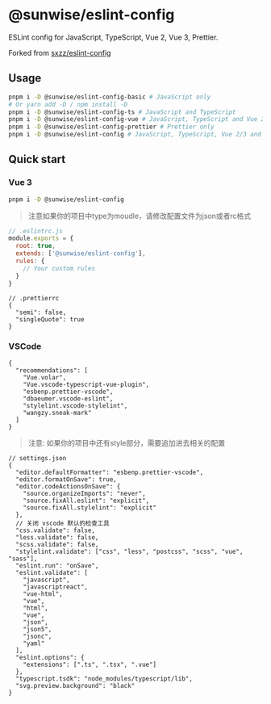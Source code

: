 # @sunwise/eslint-config

ESLint config for JavaScript, TypeScript, Vue 2, Vue 3, Prettier.

Forked from [sxzz/eslint-config](https://github.com/sxzz/eslint-config-legacy/tree/main)

## Usage

```bash
pnpm i -D @sunwise/eslint-config-basic # JavaScript only
# Or yarn add -D / npm install -D
pnpm i -D @sunwise/eslint-config-ts # JavaScript and TypeScript
pnpm i -D @sunwise/eslint-config-vue # JavaScript, TypeScript and Vue 2/3 (Auto detect)
pnpm i -D @sunwise/eslint-config-prettier # Prettier only
pnpm i -D @sunwise/eslint-config # JavaScript, TypeScript, Vue 2/3 and Prettier
```

## Quick start

### Vue 3

```bash
pnpm i -D @sunwise/eslint-config
```

> 注意如果你的项目中type为moudle，请修改配置文件为json或者rc格式

```javascript
// .eslintrc.js
module.exports = {
  root: true,
  extends: ['@sunwise/eslint-config'],
  rules: {
    // Your custom rules
  }
}
```

```jsonc
// .prettierrc
{
  "semi": false,
  "singleQuote": true
}
```

### VSCode

```jsonc
{
  "recommendations": [
    "Vue.volar",
    "Vue.vscode-typescript-vue-plugin",
    "esbenp.prettier-vscode",
    "dbaeumer.vscode-eslint",
    "stylelint.vscode-stylelint",
    "wangzy.sneak-mark"
  ]
}
```

> 注意: 如果你的项目中还有style部分，需要追加进去相关的配置

```jsonc
// settings.json
{
  "editor.defaultFormatter": "esbenp.prettier-vscode",
  "editor.formatOnSave": true,
  "editor.codeActionsOnSave": {
    "source.organizeImports": "never",
    "source.fixAll.eslint": "explicit",
    "source.fixAll.stylelint": "explicit"
  },
  // 关闭 vscode 默认的检查工具
  "css.validate": false,
  "less.validate": false,
  "scss.validate": false,
  "stylelint.validate": ["css", "less", "postcss", "scss", "vue", "sass"],
  "eslint.run": "onSave",
  "eslint.validate": [
    "javascript",
    "javascriptreact",
    "vue-html",
    "vue",
    "html",
    "vue",
    "json",
    "json5",
    "jsonc",
    "yaml"
  ],
  "eslint.options": {
    "extensions": [".ts", ".tsx", ".vue"]
  },
  "typescript.tsdk": "node_modules/typescript/lib",
  "svg.preview.background": "black"
}
```
